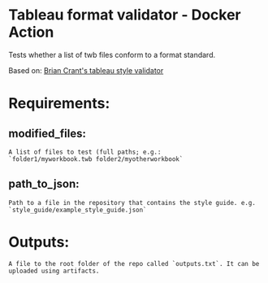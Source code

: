 # Tableau format validator - Docker Action

Tests whether a list of twb files conform to a format standard.

Based on: [Brian Crant's tableau style validator](https://github.com/bcrant/tableau-style-validator)

# Requirements:

## modified_files:
    A list of files to test (full paths; e.g.: 
    `folder1/myworkbook.twb folder2/myotherworkbook`
## path_to_json:
    Path to a file in the repository that contains the style guide. e.g.
    `style_guide/example_style_guide.json`
# Outputs:
    A file to the root folder of the repo called `outputs.txt`. It can be uploaded using artifacts.
    
